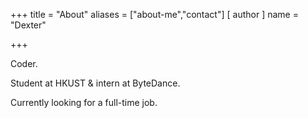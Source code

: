 +++
title = "About"
aliases = ["about-me","contact"]
[ author ]
  name = "Dexter"

+++

Coder.

Student at HKUST & intern at ByteDance.

Currently looking for a full-time job.